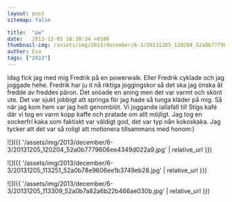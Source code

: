```yaml
---
layout: post
sitemap: false

title:  "pw"
date:   2013-12-05 18:30:34 +0100
thumbnail-img: /assets/img/2013/december/6-3/20131205_120204_52a0b7779606ee4349d022a9.jpg
author: Eva
tags: ["2013"]
---
```


Idag fick jag med mig Fredrik på en powerwalk. Eller Fredrik cyklade och jag joggade hehe. Fredrik har ju it nå riktiga joggingskor så det ska jag önska åt fredde av freddes päron. Det snöade en aning men det var varmt och skönt ute. Det var sjukt jobbigt att springa för jag hade så tunga kläder på mig. Så när jag kom hem var jag helt genomblöt. Vi joggande iallafall till Stigs kafé där vi tog en varm kopp kaffe och pratade om allt möjligt. Jag tog en sockerfri kaka som faktiskt var väldigt god, det var typ nån kokoskaka.  Jag tycker att det var så roligt att motionera tillsammans med honom:)

![]({{ '/assets/img/2013/december/6-3/20131205_120204_52a0b7779606ee4349d022a9.jpg'  | relative_url }})

![]({{ '/assets/img/2013/december/6-3/20131205_113251_52a0b78e9606ee1b3749eb28.jpg'  | relative_url }})

![]({{ '/assets/img/2013/december/6-3/20131205_113309_52a0b7a82a6b22b466ae030b.jpg'  | relative_url }})


